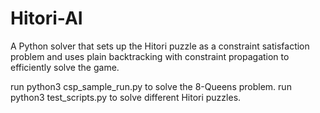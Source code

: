 # Hitori-AI

A Python solver that sets up the Hitori puzzle as a constraint satisfaction problem and uses plain backtracking with constraint propagation to efficiently solve the game.

run python3 csp_sample_run.py to solve the 8-Queens problem.
run python3 test_scripts.py to solve different Hitori puzzles.
